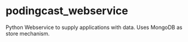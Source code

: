 podingcast_webservice
=====================

Python Webservice to supply applications with data. Uses MongoDB as store mechanism.

